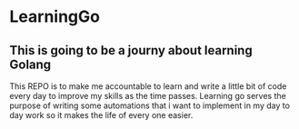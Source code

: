 # LearningGo
## This is going to be a journy about learning Golang

This REPO is to make me accountable to learn and write a little bit of code every day to improve my skills as the time passes.
Learning go serves the purpose of writing some automations that i want to implement in my day to day work so it makes the life of every one easier.
